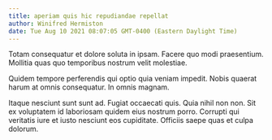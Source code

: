```yaml
---
title: aperiam quis hic repudiandae repellat
author: Winifred Hermiston
date: Tue Aug 10 2021 08:07:05 GMT-0400 (Eastern Daylight Time)
---
```

Totam consequatur et dolore soluta in ipsam. Facere quo modi praesentium. Mollitia quas quo temporibus nostrum velit molestiae.

 Quidem tempore perferendis qui optio quia veniam impedit. Nobis quaerat harum at omnis consequatur. In omnis magnam.

 Itaque nesciunt sunt sunt ad. Fugiat occaecati quis. Quia nihil non non. Sit ex voluptatem id laboriosam quidem eius nostrum porro. Corrupti qui veritatis iure et iusto nesciunt eos cupiditate. Officiis saepe quas et culpa dolorum.